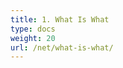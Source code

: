 ```yaml
---
title: 1. What Is What
type: docs
weight: 20
url: /net/what-is-what/
---
```


[//]: # (This brief introduction is supposed to shed some light on the basic terms and concepts of TeX world in the form that the authors consider the simplest.)
